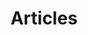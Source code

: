---
layout: articles
title: Articles
permalink: /articles/
description: Web and software development articles written by Adam McKenna
---